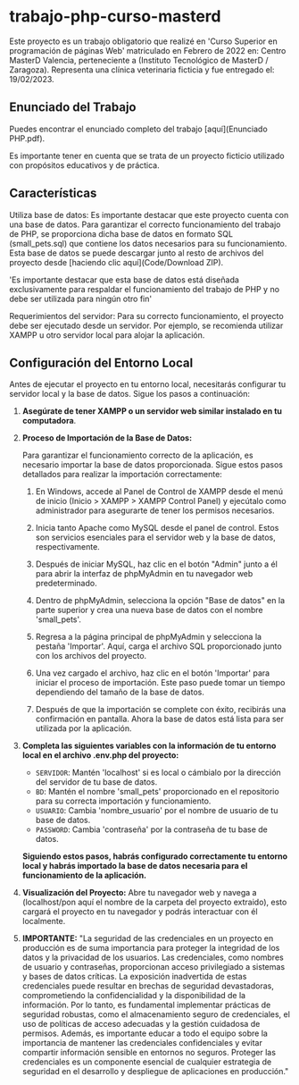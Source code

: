 # trabajo-php-curso-masterd
Este proyecto es un trabajo obligatorio que realizé en 'Curso Superior en programación de páginas Web' matriculado en Febrero de 2022 en: Centro MasterD Valencia, perteneciente a (Instituto Tecnológico de MasterD / Zaragoza). Representa una clínica veterinaria ficticia y fue entregado el: 19/02/2023.

## Enunciado del Trabajo
Puedes encontrar el enunciado completo del trabajo [aquí](Enunciado PHP.pdf).

Es importante tener en cuenta que se trata de un proyecto ficticio utilizado con propósitos educativos y de práctica.

## Características
Utiliza base de datos:
Es importante destacar que este proyecto cuenta con una base de datos. Para garantizar el correcto funcionamiento del trabajo de PHP, se proporciona dicha base de datos en formato SQL (small_pets.sql) que contiene los datos necesarios para su funcionamiento. Esta base de datos se puede descargar junto al resto de archivos del proyecto desde [haciendo clic aquí](Code/Download ZIP).

'Es importante destacar que esta base de datos está diseñada exclusivamente para respaldar el funcionamiento del trabajo de PHP y no debe ser utilizada para ningún otro fin'

Requerimientos del servidor:
Para su correcto funcionamiento, el proyecto debe ser ejecutado desde un servidor. Por ejemplo, se recomienda utilizar XAMPP u otro servidor local para alojar la aplicación.

## Configuración del Entorno Local
Antes de ejecutar el proyecto en tu entorno local, necesitarás configurar tu servidor local y la base de datos. Sigue los pasos a continuación:

1. **Asegúrate de tener XAMPP o un servidor web similar instalado en tu computadora**.

2. **Proceso de Importación de la Base de Datos:**

    Para garantizar el funcionamiento correcto de la aplicación, es necesario importar la base de datos proporcionada. Sigue estos pasos detallados para realizar la importación correctamente:

    1. En Windows, accede al Panel de Control de XAMPP desde el menú de inicio (Inicio > XAMPP > XAMPP Control Panel) y ejecútalo como administrador para asegurarte de tener los permisos necesarios.

    2. Inicia tanto Apache como MySQL desde el panel de control. Estos son servicios esenciales para el servidor web y la base de datos, respectivamente.

    3. Después de iniciar MySQL, haz clic en el botón "Admin" junto a él para abrir la interfaz de phpMyAdmin en tu navegador web predeterminado.

    4. Dentro de phpMyAdmin, selecciona la opción "Base de datos" en la parte superior y crea una nueva base de datos con el nombre 'small_pets'.

    5. Regresa a la página principal de phpMyAdmin y selecciona la pestaña 'Importar'. Aquí, carga el archivo SQL proporcionado junto con los archivos del proyecto.

    6. Una vez cargado el archivo, haz clic en el botón 'Importar' para iniciar el proceso de importación. Este paso puede tomar un tiempo dependiendo del tamaño de la base de datos.

    7. Después de que la importación se complete con éxito, recibirás una confirmación en pantalla. Ahora la base de datos está lista para ser utilizada por la aplicación.

3. **Completa las siguientes variables con la información de tu entorno local en el archivo .env.php del proyecto:**
   
    - `SERVIDOR`: Mantén 'localhost' si es local o cámbialo por la dirección del servidor de tu base de datos.
    - `BD`: Mantén el nombre 'small_pets' proporcionado en el repositorio para su correcta importación y funcionamiento.
    - `USUARIO`: Cambia 'nombre_usuario' por el nombre de usuario de tu base de datos.
    - `PASSWORD`: Cambia 'contraseña' por la contraseña de tu base de datos.

    **Siguiendo estos pasos, habrás configurado correctamente tu entorno local y habrás importado la base de datos necesaria para el funcionamiento de la aplicación.**

4. **Visualización del Proyecto:** Abre tu navegador web y navega a (localhost/pon aquí el nombre de la carpeta del proyecto extraido), esto cargará el proyecto en tu navegador y podrás interactuar con él localmente. 

5. **IMPORTANTE:**
"La seguridad de las credenciales en un proyecto en producción es de suma importancia para proteger la integridad de los datos y la privacidad de los usuarios. Las credenciales, como nombres de usuario y contraseñas, proporcionan acceso privilegiado a sistemas y bases de datos críticas. La exposición inadvertida de estas credenciales puede resultar en brechas de seguridad devastadoras, comprometiendo la confidencialidad y la disponibilidad de la información. Por lo tanto, es fundamental implementar prácticas de seguridad robustas, como el almacenamiento seguro de credenciales, el uso de políticas de acceso adecuadas y la gestión cuidadosa de permisos. Además, es importante educar a todo el equipo sobre la importancia de mantener las credenciales confidenciales y evitar compartir información sensible en entornos no seguros. Proteger las credenciales es un componente esencial de cualquier estrategia de seguridad en el desarrollo y despliegue de aplicaciones en producción."
